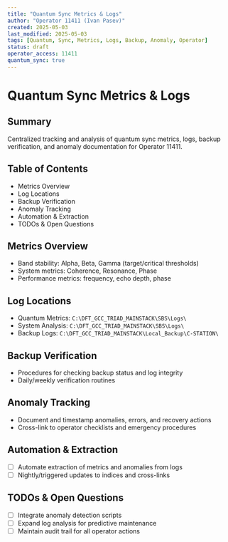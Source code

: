 ```yaml
---
title: "Quantum Sync Metrics & Logs"
author: "Operator 11411 (Ivan Pasev)"
created: 2025-05-03
last_modified: 2025-05-03
tags: [Quantum, Sync, Metrics, Logs, Backup, Anomaly, Operator]
status: draft
operator_access: 11411
quantum_sync: true
---
```

# Quantum Sync Metrics & Logs

## Summary
Centralized tracking and analysis of quantum sync metrics, logs, backup verification, and anomaly documentation for Operator 11411.

## Table of Contents
- Metrics Overview
- Log Locations
- Backup Verification
- Anomaly Tracking
- Automation & Extraction
- TODOs & Open Questions

## Metrics Overview
- Band stability: Alpha, Beta, Gamma (target/critical thresholds)
- System metrics: Coherence, Resonance, Phase
- Performance metrics: frequency, echo depth, phase

## Log Locations
- Quantum Metrics: `C:\DFT_GCC_TRIAD_MAINSTACK\SBS\Logs\`
- System Analysis: `C:\DFT_GCC_TRIAD_MAINSTACK\SBS\Logs\`
- Backup Logs: `C:\DFT_GCC_TRIAD_MAINSTACK\Local_Backup\C-STATION\`

## Backup Verification
- Procedures for checking backup status and log integrity
- Daily/weekly verification routines

## Anomaly Tracking
- Document and timestamp anomalies, errors, and recovery actions
- Cross-link to operator checklists and emergency procedures

## Automation & Extraction
- [ ] Automate extraction of metrics and anomalies from logs
- [ ] Nightly/triggered updates to indices and cross-links

## TODOs & Open Questions
- [ ] Integrate anomaly detection scripts
- [ ] Expand log analysis for predictive maintenance
- [ ] Maintain audit trail for all operator actions 